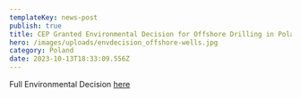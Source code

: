 ```yaml
---
templateKey: news-post
publish: true
title: CEP Granted Environmental Decision for Offshore Drilling in Poland
hero: /images/uploads/envdecision_offshore-wells.jpg
category: Poland
date: 2023-10-13T18:33:09.556Z
---
```

Full Environmental Decision [here](https://www.cepetro.com/images/uploads/environmental-decision_offshore_-2022_08_26.pdf)
